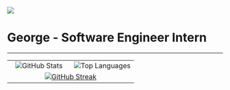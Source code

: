 ![](https://komarev.com/ghpvc/?username=GeorgeFiji&color=green)

# George - Software Engineer Intern

---

<table align="center">
<tr>
<td width="50%" align="center">
    <img src="https://github-readme-stats.vercel.app/api?username=GeorgeFiji&theme=nightowl&show_icons=true&count_private=true" alt="GitHub Stats" />
</td>
<td width="50%" align="center">
    <img src="https://github-readme-stats.anuraghazra1.vercel.app/api/top-langs/?username=GeorgeFiji&theme=nightowl&hide_border=false&langs_count=11" alt="Top Languages" />
</td>
</tr>
<tr>
<td colspan="2" align="center">
    <a href="https://git.io/streak-stats">
        <img src="https://github-readme-streak-stats.herokuapp.com/?user=GeorgeFiji&theme=dark" alt="GitHub Streak" />
    </a>
</td>
</tr>
</table>
